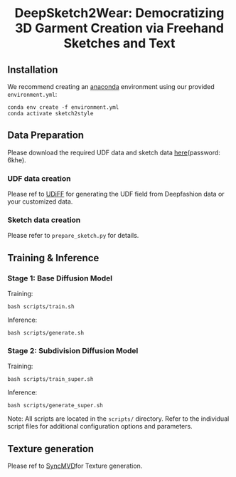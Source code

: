 <p align="center">
<h1 align="center">DeepSketch2Wear: Democratizing 3D Garment Creation via Freehand Sketches and Text</h1>

## Installation

We recommend creating an [anaconda](https://www.anaconda.com/) environment using our provided `environment.yml`:

```
conda env create -f environment.yml
conda activate sketch2style
```

## Data Preparation
Please download the required UDF data and sketch data [here](https://pan.baidu.com/)(password: 6khe). 
### UDF data creation
Please ref to [UDiFF](https://github.com/weiqi-zhang/UDiFF/tree/main) for generating the UDF field from Deepfashion data or your customized data.
### Sketch data creation
Please refer to  `prepare_sketch.py` for details.

## Training & Inference
### Stage 1: Base Diffusion Model
Training:
```
bash scripts/train.sh
```
Inference:
```
bash scripts/generate.sh
```
### Stage 2: Subdivision Diffusion Model
Training:
```
bash scripts/train_super.sh
```
Inference:
```
bash scripts/generate_super.sh
```
Note: All scripts are located in the `scripts/` directory. Refer to the individual script files for additional configuration options and parameters.
## Texture generation
Please ref to [SyncMVD]([https://github.com/weiqi-zhang/UDiFF/tree/main](https://github.com/LIU-Yuxin/SyncMVD))for Texture generation.
